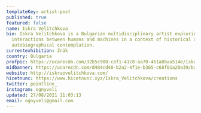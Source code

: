 ```yaml
---
templateKey: artist-post
published: true
featured: false
name: Iskra Velitchkova
bio: Iskra Velitchkova is a Bulgarian multidisciplinary artist exploring the
  interactions between humans and machines in a context of historical and
  autobiographical contemplation.
currentexhibition: Znäk
country: Bulgaria
profpic: https://ucarecdn.com/32b5c908-cef1-41c8-aa70-461a8baa514e/iskra_500c.gif
midbanner: https://ucarecdn.com/d484cd40-b2a2-4f1e-b365-c68f81a20a39/banner_iskra1.jpg
website: http://iskraovelitchkova.com/
hicetnunc: https://www.hicetnunc.xyz/Iskra_Velitchkova/creations
twitter: pointline_
instagram: ognyveli
updated: 27/08/2021 11:03:13
email: ognyveli@gmail.com
---
```

